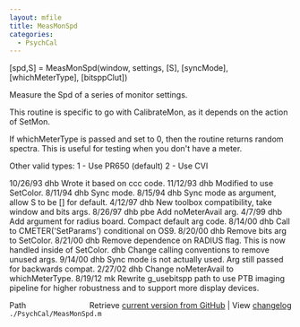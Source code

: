 ```yaml
---
layout: mfile
title: MeasMonSpd
categories:
  - PsychCal
---
```


 \[spd,S\] = MeasMonSpd\(window, settings, \[S\], \[syncMode\], \[whichMeterType\], \[bitsppClut\]\)

 Measure the Spd of a series of monitor settings.

 This routine is specific to go with CalibrateMon,
 as it depends on the action of SetMon.

 If whichMeterType is passed and set to 0, then the routine
 returns random spectra.  This is useful for testing when
 you don't have a meter.

 Other valid types:
  1 \- Use PR650 \(default\)
  2 \- Use CVI

 10/26/93  dhb    Wrote it based on ccc code.
 11/12/93  dhb    Modified to use SetColor.
 8/11/94    dhb   Sync mode.
 8/15/94   dhb    Sync mode as argument, allow S to be \[\] for default.
 4/12/97   dhb   New toolbox compatibility, take window and bits args.
 8/26/97   dhb   pbe Add noMeterAvail arg.
 4/7/99    dhb   Add argument for radius board. Compact default arg code.
 8/14/00   dhb   Call to CMETER\('SetParams'\) conditional on OS9.
 8/20/00   dhb   Remove bits arg to SetColor.
 8/21/00   dhb   Remove dependence on RADIUS flag.  This is now handled inside of SetColor.
            dhb   Change calling conventions to remove unused args.
 9/14/00   dhb   Sync mode is not actually used.  Arg still passed for backwards compat.
 2/27/02   dhb   Change noMeterAvail to whichMeterType.
 8/19/12   mk    Rewrite g\_usebitspp path to use PTB imaging pipeline for higher robustness
                 and to support more display devices.


<div class="code_header" style="text-align:right;">
  <span style="float:left;">Path&nbsp;&nbsp;</span> <span class="counter">Retrieve <a href=
  "https://raw.github.com/Psychtoolbox-3/Psychtoolbox-3/beta/./PsychCal/MeasMonSpd.m">current version from GitHub</a> | View <a href=
  "https://github.com/Psychtoolbox-3/Psychtoolbox-3/commits/beta/./PsychCal/MeasMonSpd.m">changelog</a></span>
</div>
<div class="code">
  <code>./PsychCal/MeasMonSpd.m</code>
</div>
